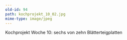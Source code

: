 ```yaml
---
old-id: 94
path: kochprojekt_10_02.jpg
mime-type: image/jpeg
---
```

Kochprojekt Woche 10:
sechs von zehn Blätterteigplatten
